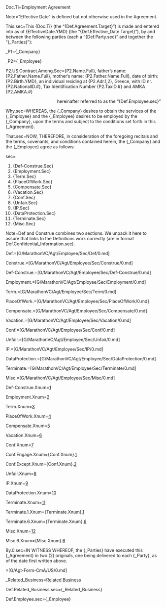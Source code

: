 Doc.Ti=Employment Agreement

Note="Effective Date" is defined but not otherwise used in the Agreement.

This.sec=This {Doc.Ti} (the “{Def.Agreement.Target}”) is made and entered into as of {EffectiveDate.YMD} (the “{Def.Effective_Date.Target}”), by and between the following parties (each a “{Def.Party.sec}” and together the “{_Parties}”):

_P1={_Company}

_P2={_Employee}

P2.US.Contract.Among.Sec={P2.Name.Full}, father’s name: {P2.Father.Name.Full}, mother’s name: {P2.Father.Name.Full}, date of birth: {P2.Birth.YMD}, an individual residing at {P2.Adr.1,2}, Greece, with ID nr. {P2.NationalID.#}, Tax Identification Number {P2.TaxID.#} and AMKA {P2.AMKA.#} <div align="right">hereinafter referred to as the “{Def.Employee.sec}”</div>

Why.sec=WHEREAS, the {_Company} desires to obtain the services of the {_Employee} and the {_Employee} desires to be employed by the {_Company}, upon the terms and subject to the conditions set forth in this {_Agreement}.

That.sec=NOW, THEREFORE, in consideration of the foregoing recitals and the terms, covenants, and conditions contained herein, the {_Company} and the {_Employee} agree as follows:

sec=<ol><li>{Def-Construe.Sec}</li><li>{Employment.Sec}</li><li>{Term.Sec}</li><li>{PlaceOfWork.Sec}</li><li>{Compensate.Sec}</li><li>{Vacation.Sec}</li><li>{Conf.Sec}</li><li>{Unfair.Sec}</li><li>{IP.Sec}</li><li>{DataProtection.Sec}</li><li>{Terminate.Sec}</li><li>{Misc.Sec}</li></ol>

Note=Def and Construe combines two sections.  We unpack it here to assure that links to the Definitions work correctly (are in format Def.Confidential_Information.sec).

Def.=[G/MarathonVC/Agt/Employee/Sec/Def/0.md]

Construe.=[G/MarathonVC/Agt/Employee/Sec/Construe/0.md]

Def-Construe.=[G/MarathonVC/Agt/Employee/Sec/Def-Construe/0.md]

Employment.=[G/MarathonVC/Agt/Employee/Sec/Employment/0.md]

Term.=[G/MarathonVC/Agt/Employee/Sec/Term/0.md]

PlaceOfWork.=[G/MarathonVC/Agt/Employee/Sec/PlaceOfWork/0.md]

Compensate.=[G/MarathonVC/Agt/Employee/Sec/Compensate/0.md]

Vacation.=[G/MarathonVC/Agt/Employee/Sec/Vacation/0.md]

Conf.=[G/MarathonVC/Agt/Employee/Sec/Conf/0.md]

Unfair.=[G/MarathonVC/Agt/Employee/Sec/Unfair/0.md]

IP.=[G/MarathonVC/Agt/Employee/Sec/IP/0.md]

DataProtection.=[G/MarathonVC/Agt/Employee/Sec/DataProtection/0.md]

Terminate.=[G/MarathonVC/Agt/Employee/Sec/Terminate/0.md]

Misc.=[G/MarathonVC/Agt/Employee/Sec/Misc/0.md]


Def-Construe.Xnum=<a href="#Def-Construe.Sec" class="xref">1</a>

Employment.Xnum=<a href="#Employment.Sec" class="xref">2</a>

Term.Xnum=<a href="#Term.Sec" class="xref">3</a>

PlaceOfWork.Xnum=<a href="#PlaceOfWork.Sec" class="xref">4</a>

Compensate.Xnum=<a href="#Compensate.Sec" class="xref">5</a>

Vacation.Xnum=<a href="#Vacation.Sec" class="xref">6</a>

Conf.Xnum=<a href="#Conf.Sec" class="xref">7</a>

Conf.Engage.Xnum={Conf.Xnum}.<a href="#Conf.Engage.sec" class="xref">1</a>

Conf.Except.Xnum={Conf.Xnum}.<a href="#Conf.Except.sec" class="xref">2</a>

Unfair.Xnum=<a href="#Unfair.Sec" class="xref">8</a>

IP.Xnum=<a href="#IP.Sec" class="xref">9</a>

DataProtection.Xnum=<a href="#DataProtection.Sec" class="xref">10</a>

Terminate.Xnum=<a href="#Terminate.Sec" class="xref">11</a>

Terminate.1.Xnum={Terminate.Xnum}.<a href="#Terminate.1.sec" class="xref">1</a>

Terminate.6.Xnum={Terminate.Xnum}.<a href="#Terminate.6.sec" class="xref">6</a>

Misc.Xnum=<a href="#Misc.Sec" class="xref">12</a>

Misc.6.Xnum={Misc.Xnum}.<a href="#Misc.6.sec" class="xref">6</a>

By.0.sec=IN WITNESS WHEREOF, the {_Parties} have executed this {_Agreement} in two (2) originals, one being delivered to each {_Party}, as of the date first written above.

=[G/Agt-Form-CmA/US/0.md]

_Related_Business=<a href="#Def.Related_Business.sec" class="definedterm">Related Business</a>

Def.Related_Business.sec={_Related_Business}

Def.Employee.sec={_Employee}